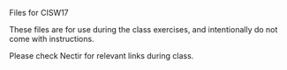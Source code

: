 Files for CISW17

These files are for use during the class exercises, and intentionally do not come with instructions.

Please check Nectir for relevant links during class.